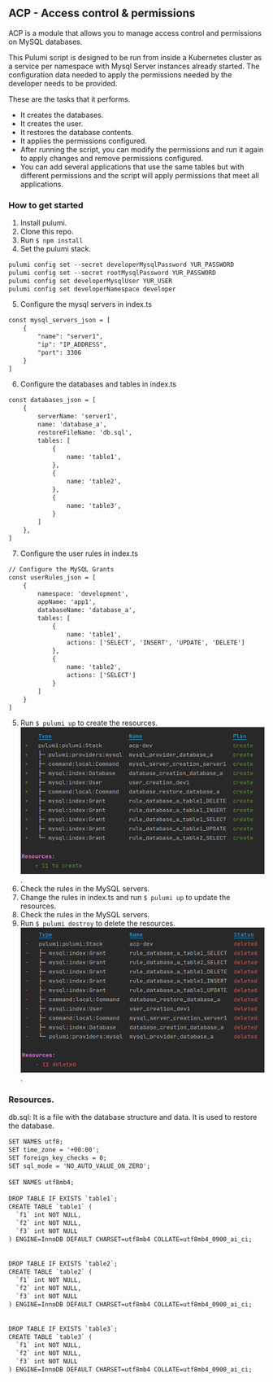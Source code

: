 ## ACP - Access control & permissions

ACP is a module that allows you to manage access control and permissions on MySQL databases. 

This Pulumi script is designed to be run from inside a Kubernetes cluster as a service per namespace with Mysql Server instances already started. The configuration data needed to apply the permissions needed by the developer needs to be provided.

These are the tasks that it performs.
- It creates the databases.
- It creates the user.
- It restores the database contents.
- It applies the permissions configured.
- After running the script, you can modify the permissions and run it again to apply changes and remove permissions configured.
- You can add several applications that use the same tables but with different permissions and the script will apply permissions that meet all applications.

### How to get started

1. Install pulumi.
2. Clone this repo.
3. Run `$ npm install`
4. Set the pulumi stack.
```
pulumi config set --secret developerMysqlPassword YUR_PASSWORD
pulumi config set --secret rootMysqlPassword YUR_PASSWORD
pulumi config set developerMysqlUser YUR_USER
pulumi config set developerNamespace developer
```
5. Configure the mysql servers in index.ts
```
const mysql_servers_json = [
    {
        "name": "server1",
        "ip": "IP_ADDRESS",
        "port": 3306
    }
]
```
6. Configure the databases and tables in index.ts
```
const databases_json = [
    {
        serverName: 'server1',
        name: 'database_a',
        restoreFileName: 'db.sql',
        tables: [
            {
                name: 'table1',
            },
            {
                name: 'table2',
            },
            {
                name: 'table3',
            }
        ]
    },
]
```
7. Configure the user rules in index.ts
```
// Configure the MySQL Grants
const userRules_json = [
    {
        namespace: 'development',
        appName: 'app1',
        databaseName: 'database_a',
        tables: [
            {
                name: 'table1',
                actions: ['SELECT', 'INSERT', 'UPDATE', 'DELETE']
            },
            {
                name: 'table2',
                actions: ['SELECT']
            }
        ]
    }
]
```
5. Run `$ pulumi up` to create the resources.
![Create](./img/create.png "Create.").
6. Check the rules in the MySQL servers.
7. Change the rules in index.ts and run `$ pulumi up` to update the resources.
8. Check the rules in the MySQL servers.
9. Run `$ pulumi destroy` to delete the resources.
![Create](./img/destroy.png "Destroy.").

### Resources.

db.sql: It is a file with the database structure and data. It is used to restore the database.

```
SET NAMES utf8;
SET time_zone = '+00:00';
SET foreign_key_checks = 0;
SET sql_mode = 'NO_AUTO_VALUE_ON_ZERO';

SET NAMES utf8mb4;

DROP TABLE IF EXISTS `table1`;
CREATE TABLE `table1` (
  `f1` int NOT NULL,
  `f2` int NOT NULL,
  `f3` int NOT NULL
) ENGINE=InnoDB DEFAULT CHARSET=utf8mb4 COLLATE=utf8mb4_0900_ai_ci;


DROP TABLE IF EXISTS `table2`;
CREATE TABLE `table2` (
  `f1` int NOT NULL,
  `f2` int NOT NULL,
  `f3` int NOT NULL
) ENGINE=InnoDB DEFAULT CHARSET=utf8mb4 COLLATE=utf8mb4_0900_ai_ci;


DROP TABLE IF EXISTS `table3`;
CREATE TABLE `table3` (
  `f1` int NOT NULL,
  `f2` int NOT NULL,
  `f3` int NOT NULL
) ENGINE=InnoDB DEFAULT CHARSET=utf8mb4 COLLATE=utf8mb4_0900_ai_ci;
```
